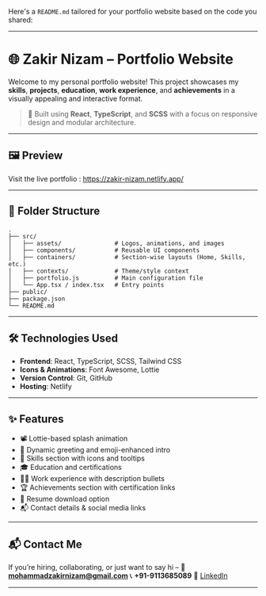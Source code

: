 Here's a `README.md` tailored for your portfolio website based on the code you shared:

---

# 🌐 Zakir Nizam – Portfolio Website

Welcome to my personal portfolio website!
This project showcases my **skills**, **projects**, **education**, **work experience**, and **achievements** in a visually appealing and interactive format.

> 🚀 Built using **React**, **TypeScript**, and **SCSS** with a focus on responsive design and modular architecture.

---

## 🖼️ Preview

Visit the live portfolio : https://zakir-nizam.netlify.app/

---

## 📁 Folder Structure

```
.
├── src/
│   ├── assets/               # Logos, animations, and images
│   ├── components/           # Reusable UI components
│   ├── containers/           # Section-wise layouts (Home, Skills, etc.)
│   ├── contexts/             # Theme/style context
│   ├── portfolio.js          # Main configuration file
│   └── App.tsx / index.tsx   # Entry points
├── public/
├── package.json
└── README.md
```

---

## 🛠️ Technologies Used

* **Frontend**: React, TypeScript, SCSS, Tailwind CSS
* **Icons & Animations**: Font Awesome, Lottie
* **Version Control**: Git, GitHub
* **Hosting**:  Netlify


---

## ✨ Features

* 📽️ Lottie-based splash animation
* 👋 Dynamic greeting and emoji-enhanced intro
* 🧠 Skills section with icons and tooltips
* 🎓 Education and certifications
* 🧑‍💻 Work experience with description bullets
* 🏆 Achievements section with certification links
* 📄 Resume download option
* 📬 Contact details & social media links

---

## 📬 Contact Me

If you’re hiring, collaborating, or just want to say hi –
📧 **[mohammadzakirnizam@gmail.com](mailto:mohammadzakirnizam@gmail.com)**
📞 **+91-9113685089**
🔗 [LinkedIn](https://www.linkedin.com/in/mohammad-zakir-nizam-7064a7208/)

---
